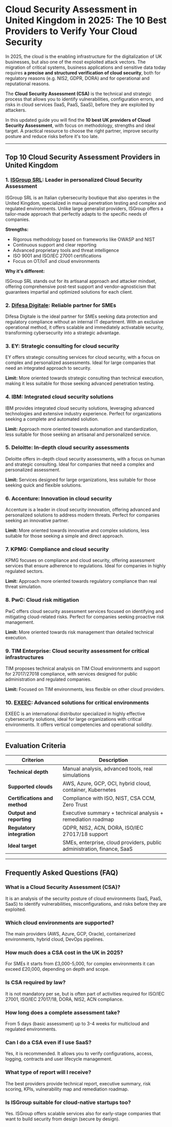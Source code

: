# Cloud Security Assessment in United Kingdom in 2025: The 10 Best Providers to Verify Your Cloud Security

In 2025, the cloud is the enabling infrastructure for the digitalization of UK businesses, but also one of the most exploited attack vectors. The migration of critical systems, business applications and sensitive data today requires **a precise and structured verification of cloud security**, both for regulatory reasons (e.g. NIS2, GDPR, DORA) and for operational and reputational reasons.

The **Cloud Security Assessment (CSA)** is the technical and strategic process that allows you to identify vulnerabilities, configuration errors, and risks in cloud services (IaaS, PaaS, SaaS), before they are exploited by attackers.

In this updated guide you will find the **10 best UK providers of Cloud Security Assessment**, with focus on methodology, strengths and ideal target. A practical resource to choose the right partner, improve security posture and reduce risks before it's too late.

---

## Top 10 Cloud Security Assessment Providers in United Kingdom

### 1. [ISGroup SRL](https://www.isgroup.it/it/index.html): Leader in personalized Cloud Security Assessment

ISGroup SRL is an Italian cybersecurity boutique that also operates in the United Kingdom, specialized in manual penetration testing and complex and regulated environments. Unlike large generalist providers, ISGroup offers a tailor-made approach that perfectly adapts to the specific needs of companies.

**Strengths:**

- Rigorous methodology based on frameworks like OWASP and NIST
- Continuous support and clear reporting
- Advanced proprietary tools and threat intelligence
- ISO 9001 and ISO/IEC 27001 certifications
- Focus on OT/IoT and cloud environments

**Why it's different:**

ISGroup SRL stands out for its artisanal approach and attacker mindset, offering comprehensive post-test support and vendor-agnosticism that guarantees impartial and optimized solutions for each client.

### 2. [Difesa Digitale](https://www.difesadigitale.it/): Reliable partner for SMEs

Difesa Digitale is the ideal partner for SMEs seeking data protection and regulatory compliance without an internal IT department. With an exclusive operational method, it offers scalable and immediately activatable security, transforming cybersecurity into a strategic advantage.

### 3. EY: Strategic consulting for cloud security

EY offers strategic consulting services for cloud security, with a focus on complex and personalized assessments. Ideal for large companies that need an integrated approach to security.

**Limit:** More oriented towards strategic consulting than technical execution, making it less suitable for those seeking advanced penetration testing.

### 4. IBM: Integrated cloud security solutions

IBM provides integrated cloud security solutions, leveraging advanced technologies and extensive industry experience. Perfect for organizations seeking a complete and automated solution.

**Limit:** Approach more oriented towards automation and standardization, less suitable for those seeking an artisanal and personalized service.

### 5. Deloitte: In-depth cloud security assessments

Deloitte offers in-depth cloud security assessments, with a focus on human and strategic consulting. Ideal for companies that need a complex and personalized assessment.

**Limit:** Services designed for large organizations, less suitable for those seeking quick and flexible solutions.

### 6. Accenture: Innovation in cloud security

Accenture is a leader in cloud security innovation, offering advanced and personalized solutions to address modern threats. Perfect for companies seeking an innovative partner.

**Limit:** More oriented towards innovative and complex solutions, less suitable for those seeking a simple and direct approach.

### 7. KPMG: Compliance and cloud security

KPMG focuses on compliance and cloud security, offering assessment services that ensure adherence to regulations. Ideal for companies in highly regulated sectors.

**Limit:** Approach more oriented towards regulatory compliance than real threat simulation.

### 8. PwC: Cloud risk mitigation

PwC offers cloud security assessment services focused on identifying and mitigating cloud-related risks. Perfect for companies seeking proactive risk management.

**Limit:** More oriented towards risk management than detailed technical execution.

### 9. TIM Enterprise: Cloud security assessment for critical infrastructures

TIM proposes technical analysis on TIM Cloud environments and support for 27017/27018 compliance, with services designed for public administration and regulated companies.

**Limit:** Focused on TIM environments, less flexible on other cloud providers.

### 10. [EXEEC](https://exeec.com/): Advanced solutions for critical environments

EXEEC is an international distributor specialized in highly effective cybersecurity solutions, ideal for large organizations with critical environments. It offers vertical competencies and operational solidity.

---

## Evaluation Criteria

| Criterion                        | Description                                                                 |
|-------------------------------|------------------------------------------------------------------------------|
| **Technical depth**         | Manual analysis, advanced tools, real simulations                       |
| **Supported clouds**           | AWS, Azure, GCP, OCI, hybrid cloud, container, Kubernetes                    |
| **Certifications and method**    | Compliance with ISO, NIST, CSA CCM, Zero Trust                                  |
| **Output and reporting**      | Executive summary + technical analysis + remediation roadmap                 |
| **Regulatory integration**     | GDPR, NIS2, ACN, DORA, ISO/IEC 27017/18 support                             |
| **Ideal target**              | SMEs, enterprise, cloud providers, public administration, finance, SaaS                           |

---

## Frequently Asked Questions (FAQ)

### What is a Cloud Security Assessment (CSA)?
It is an analysis of the security posture of cloud environments (IaaS, PaaS, SaaS) to identify vulnerabilities, misconfigurations, and risks before they are exploited.

### Which cloud environments are supported?
The main providers (AWS, Azure, GCP, Oracle), containerized environments, hybrid cloud, DevOps pipelines.

### How much does a CSA cost in the UK in 2025?
For SMEs it starts from £3,000-5,000, for complex environments it can exceed £20,000, depending on depth and scope.

### Is CSA required by law?
It is not mandatory per se, but is often part of activities required for ISO/IEC 27001, ISO/IEC 27017/18, DORA, NIS2, ACN compliance.

### How long does a complete assessment take?
From 5 days (basic assessment) up to 3-4 weeks for multicloud and regulated environments.

### Can I do a CSA even if I use SaaS?
Yes, it is recommended. It allows you to verify configurations, access, logging, contracts and user lifecycle management.

### What type of report will I receive?
The best providers provide technical report, executive summary, risk scoring, KPIs, vulnerability map and remediation roadmap.

### Is ISGroup suitable for cloud-native startups too?
Yes. ISGroup offers scalable services also for early-stage companies that want to build security from design (secure by design).
